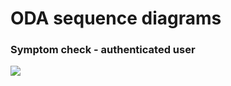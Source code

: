 # ODA sequence diagrams

### Symptom check - authenticated user

![](http://www.plantuml.com/plantuml/proxy?src=https://raw.githubusercontent.com/kainutom/definitions/master/sequence-diagrams/symptom-check-authenticated-user.puml?4) <!--- This generates a picture based on *.puml. To change the counter in the url above, i.e. *.puml?13 -> *.puml?14 --->







